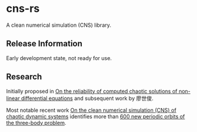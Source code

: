 # cns-rs

A clean numerical simulation (CNS) library.

## Release Information

Early development state, not ready for use.

## Research

Initially proposed in [On the reliability of computed chaotic solutions of non-linear differential equations](https://doi.org/10.1111/j.1600-0870.2009.00402.x) and subsequent work by 廖世俊.

Most notable recent work [On the clean numerical simulation (CNS) of chaotic dynamic systems](https://doi.org/10.1016/S1001-6058(16)60785-0) identifies more than [600 new periodic orbits of the three-body problem](https://doi.org/10.1007/s11433-017-9078-5).

